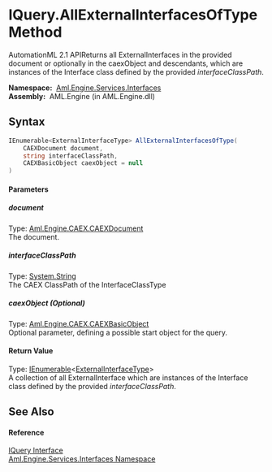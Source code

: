 IQuery.AllExternalInterfacesOfType Method
=========================================
AutomationML 2.1 APIReturns all ExternalInterfaces in the provided document or optionally in the caexObject and descendants, which are instances of the Interface class defined by the provided *interfaceClassPath*.

  **Namespace:**  [Aml.Engine.Services.Interfaces][1]  
  **Assembly:**  AML.Engine (in AML.Engine.dll)

Syntax
------

```csharp
IEnumerable<ExternalInterfaceType> AllExternalInterfacesOfType(
	CAEXDocument document,
	string interfaceClassPath,
	CAEXBasicObject caexObject = null
)
```

#### Parameters

##### *document*
Type: [Aml.Engine.CAEX.CAEXDocument][2]  
The document.

##### *interfaceClassPath*
Type: [System.String][3]  
The CAEX ClassPath of the InterfaceClassType

##### *caexObject* (Optional)
Type: [Aml.Engine.CAEX.CAEXBasicObject][4]  
Optional parameter, defining a possible start object for the query.

#### Return Value
Type: [IEnumerable][5]&lt;[ExternalInterfaceType][6]>  
 A collection of all ExternalInterface which are instances of the Interface class defined by the provided *interfaceClassPath*. 

See Also
--------

#### Reference
[IQuery Interface][7]  
[Aml.Engine.Services.Interfaces Namespace][1]  

[1]: ../README.md
[2]: ../../Aml.Engine.CAEX/CAEXDocument/README.md
[3]: https://docs.microsoft.com/dotnet/api/system.string
[4]: ../../Aml.Engine.CAEX/CAEXBasicObject/README.md
[5]: https://docs.microsoft.com/dotnet/api/system.collections.generic.ienumerable-1
[6]: ../../Aml.Engine.CAEX/ExternalInterfaceType/README.md
[7]: README.md
[8]: https://www.automationml.org
[9]: ../../icons/logoShade.png
